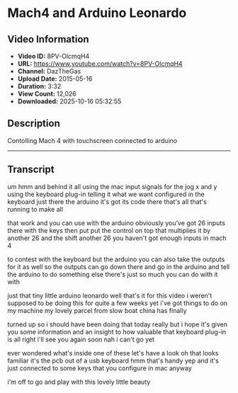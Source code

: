 # Mach4 and Arduino Leonardo

## Video Information

- **Video ID:** 8PV-OlcmqH4
- **URL:** https://www.youtube.com/watch?v=8PV-OlcmqH4
- **Channel:** DazTheGas
- **Upload Date:** 2015-05-16
- **Duration:** 3:32
- **View Count:** 12,026
- **Downloaded:** 2025-10-16 05:32:55

## Description

Contolling Mach 4 with touchscreen connected to arduino

---

## Transcript

um hmm and behind it all using the mac input signals for the jog x and y using the keyboard plug-in telling it what we want configured in the keyboard just there the arduino it's got its code there that's all that's running to make all

that work and you can use with the arduino obviously you've got 26 inputs there with the keys then put put the control on top that multiplies it by another 26 and the shift another 26 you haven't got enough inputs in mach 4

to contest with the keyboard but the arduino you can also take the outputs for it as well so the outputs can go down there and go in the arduino and tell the arduino to do something else there's just so much you can do with it with

just that tiny little arduino leonardo well that's it for this video i weren't supposed to be doing this for quite a few weeks yet i've got things to do on my machine my lovely parcel from slow boat china has finally

turned up so i should have been doing that today really but i hope it's given you some information and an insight to how valuable that keyboard plug-in is all right i'll see you again soon nah i can't go yet

ever wondered what's inside one of these let's have a look oh that looks familiar it's the pcb out of a usb keyboard hmm that's handy yep and it's just connected to some keys that you configure in mac anyway

i'm off to go and play with this lovely little beauty
